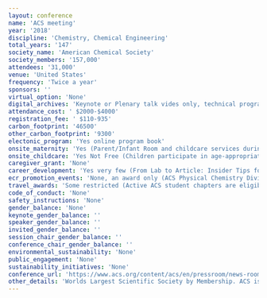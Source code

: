 ```yaml
---
layout: conference 
name: 'ACS meeting'
year: '2018'
discipline: 'Chemistry, Chemical Engineering'
total_years: '147'
society_name: 'American Chemical Society'
society_members: '157,000'
attendees: '31,000'
venue: 'United States'
frequency: 'Twice a year'
sponsors: ''
virtual_option: 'None'
digital_archives: 'Keynote or Plenary talk vides only, technical program abstracts from past ACS Meetings as also available since 2015. Requires free ACS ID to log in.'
attendance_cost: ' $2000-$4000'
registration_fee: ' $110-935'
carbon_footprint: '46500'
other_carbon_footprint: '9300'
electonic_program: 'Yes online program book'
onsite_maternity: 'Yes (Parent/Infant Room and childcare services during the meeting. For convenience and privacy, ACS has designated a room for parents)'
onsite_childcare: 'Yes Not Free (Children participate in age-appropriate activities (that are non-chemistry related) including arts and crafts projects, active games and much more in a safe, nurturing environment at an ACS official property. The location will be sent after your registration is reviewed. Breakfast and lunch will be provided. This service is provided free of charge for all registered ACS meeting attendees.)'
caregiver_grant: 'None'
career_development: 'Yes very few (From Lab to Article: Insider Tips for Successful Publication)'
ecr_promotion_events: 'None, an award only (ACS Physical Chemistry Division Early Career Awards)'
travel_awards: 'Some restricted (Active ACS student chapters are eligible to receive an ACS National Meeting Travel Grant that may be used to cover registration fees, lodging, and/or transportation costs associated with ACS National Meetings. Grants are awarded on a first-come, first-served basis. Applications are sorted in order of receipt date, chapter activation date, and the number of ACS student members. If more applications are received than the allotted number of awards, your chapter will be placed on a waiting list.)'
code_of_conduct: 'None'
safety_instructions: 'None'
gender_balance: 'None'
keynote_gender_balance: ''
speaker_gender_balance: ''
invited_gender_balance: ''
session_chair_gender_balance: ''
conference_chair_gender_balance: ''
environmental_sustainability: 'None'
public_engagement: 'None'
sustainability_initiatives: 'None'
conference_url: 'https://www.acs.org/content/acs/en/pressroom/news-room/meeting-news-releases-fall-2018.html'
other_details: 'Worlds Largest Scientific Society by Membership. ACS is continuing to monitor developments related to the coronavirus disease (COVID-19) outbreak and potential impact on global travel to the Philadelphia national meeting. At present, the Pennsylvania Convention Center and our meeting hotels are all operating normally. Any changes to operating status will be communicated immediately to all registered meeting attendees.'
---
```

